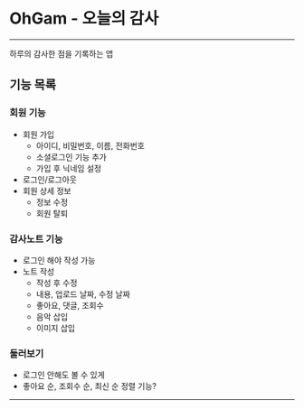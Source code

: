 # OhGam - 오늘의 감사

---

하루의 감사한 점을 기록하는 앱

## 기능 목록

### 회원 기능
- 회원 가입
  - 아이디, 비밀번호, 이름, 전화번호
  - 소셜로그인 기능 추가
  - 가입 후 닉네임 설정
- 로그인/로그아웃
- 회원 상세 정보
  - 정보 수정
  - 회원 탈퇴

### 감사노트 기능
- 로그인 해야 작성 가능
- 노트 작성
  - 작성 후 수정
  - 내용, 업로드 날짜, 수정 날짜
  - 좋아요, 댓글, 조회수
  - 음악 삽입
  - 이미지 삽입

### 둘러보기
- 로그인 안해도 볼 수 있게
- 좋아요 순, 조회수 순, 최신 순 정렬 기능?

---